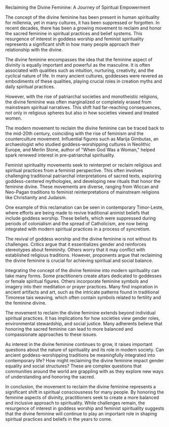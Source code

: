 Reclaiming the Divine Feminine: A Journey of Spiritual Empowerment

The concept of the divine feminine has been present in human spirituality for millennia, yet in many cultures, it has been suppressed or forgotten. In recent decades, there has been a growing movement to reclaim and honor the sacred feminine in spiritual practices and belief systems. This resurgence of interest in goddess worship and feminist spirituality represents a significant shift in how many people approach their relationship with the divine.

The divine feminine encompasses the idea that the feminine aspect of divinity is equally important and powerful as the masculine. It is often associated with qualities such as intuition, nurturing, creativity, and the cyclical nature of life. In many ancient cultures, goddesses were revered as embodiments of these qualities, playing crucial roles in creation myths and daily spiritual practices.

However, with the rise of patriarchal societies and monotheistic religions, the divine feminine was often marginalized or completely erased from mainstream spiritual narratives. This shift had far-reaching consequences, not only in religious spheres but also in how societies viewed and treated women.

The modern movement to reclaim the divine feminine can be traced back to the mid-20th century, coinciding with the rise of feminism and the counterculture movement. Influential figures such as Marija Gimbutas, an archaeologist who studied goddess-worshipping cultures in Neolithic Europe, and Merlin Stone, author of "When God Was a Woman," helped spark renewed interest in pre-patriarchal spirituality.

Feminist spirituality movements seek to reinterpret or reclaim religious and spiritual practices from a feminist perspective. This often involves challenging traditional patriarchal interpretations of sacred texts, exploring goddess-centered mythologies, and developing new rituals that honor the feminine divine. These movements are diverse, ranging from Wiccan and Neo-Pagan traditions to feminist reinterpretations of mainstream religions like Christianity and Judaism.

One example of this reclamation can be seen in contemporary Timor-Leste, where efforts are being made to revive traditional animist beliefs that include goddess worship. These beliefs, which were suppressed during periods of colonialism and the spread of Catholicism, are now being integrated with modern spiritual practices in a process of syncretism.

The revival of goddess worship and the divine feminine is not without its challenges. Critics argue that it essentializes gender and reinforces stereotypes about femininity. Others worry that it may conflict with established religious traditions. However, proponents argue that reclaiming the divine feminine is crucial for achieving spiritual and social balance.

Integrating the concept of the divine feminine into modern spirituality can take many forms. Some practitioners create altars dedicated to goddesses or female spiritual figures. Others incorporate feminine symbols and imagery into their meditation or prayer practices. Many find inspiration in ancient artifacts and art, such as the intricate patterns found in traditional Timorese tais weaving, which often contain symbols related to fertility and the feminine divine.

The movement to reclaim the divine feminine extends beyond individual spiritual practices. It has implications for how societies view gender roles, environmental stewardship, and social justice. Many adherents believe that honoring the sacred feminine can lead to more balanced and compassionate approaches to these issues.

As interest in the divine feminine continues to grow, it raises important questions about the nature of spirituality and its role in modern society. Can ancient goddess-worshipping traditions be meaningfully integrated into contemporary life? How might reclaiming the divine feminine impact gender equality and social structures? These are complex questions that communities around the world are grappling with as they explore new ways of understanding and honoring the sacred.

In conclusion, the movement to reclaim the divine feminine represents a significant shift in spiritual consciousness for many people. By honoring the feminine aspects of divinity, practitioners seek to create a more balanced and inclusive approach to spirituality. While challenges remain, the resurgence of interest in goddess worship and feminist spirituality suggests that the divine feminine will continue to play an important role in shaping spiritual practices and beliefs in the years to come.